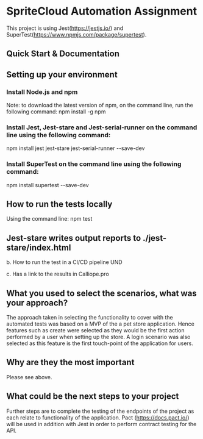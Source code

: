 # SpriteCloud Automation Assignment

This project is using Jest(https://jestjs.io/) and SuperTest(https://www.npmjs.com/package/supertest).

## Quick Start & Documentation

## Setting up your environment
### Install Node.js and npm
Note: to download the latest version of npm, on the command line, run the following command:
npm install -g npm

### Install Jest, Jest-stare and Jest-serial-runner on the command line using the following command:
npm install jest jest-stare jest-serial-runner --save-dev

### Install SuperTest on the command line using the following command:
npm install supertest --save-dev

## How to run the tests locally
Using the command line: npm test

## Jest-stare writes output reports to ./jest-stare/index.html

b. How to run the test in a CI/CD pipeline
UND

c. Has a link to the results in Calliope.pro


## What you used to select the scenarios, what was your approach?
The approach taken in selecting the functionality to cover with the automated tests was based on a MVP of the a pet store application. 
Hence features such as create were selected as they would be the first action performed by a user when setting up the store. A login 
scenario was also selected as this feature is the first touch-point of the application for users. 


## Why are they the most important
Please see above.


## What could be the next steps to your project
Further steps are to complete the testing of the endpoints of the project as each relate to functionality of the 
application. Pact (https://docs.pact.io/) will be used in addition with Jest in order to perform contract testing for 
the API.


